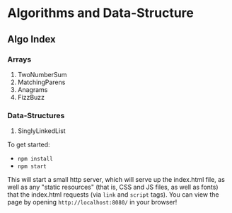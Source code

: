 # Algorithms and Data-Structure

## Algo Index

### Arrays
1. TwoNumberSum
2. MatchingParens
3. Anagrams
4. FizzBuzz

### Data-Structures
1. SinglyLinkedList


To get started:

* `npm install`
* `npm start`

This will start a small http server, which will serve up the index.html file, as well as any "static resources" (that is, CSS and JS files, as well as fonts) that the index.html requests (via `link` and `script` tags). You can view the page by opening `http://localhost:8080/` in your browser!

